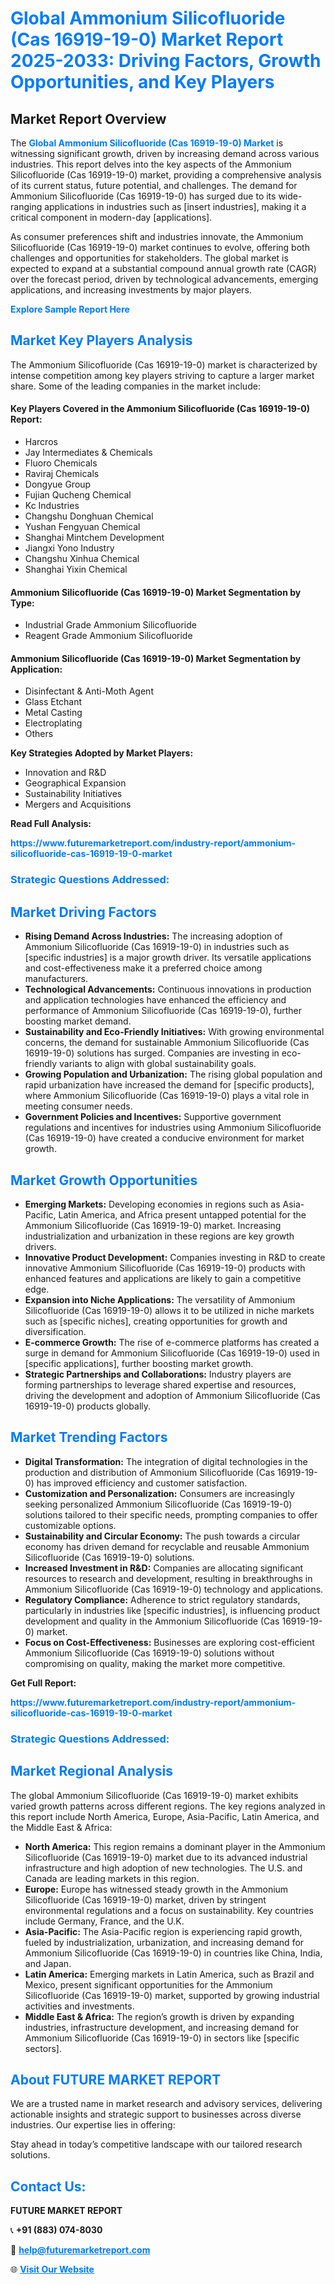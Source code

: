 <h1 style="color: #007BFF;">Global Ammonium Silicofluoride (Cas 16919-19-0) Market Report 2025-2033: Driving Factors, Growth Opportunities, and Key Players</h1>

<section id="overview">
<h2>Market Report Overview</h2>
<p>The <a href="https://www.futuremarketreport.com/industry-report/ammonium-silicofluoride-cas-16919-19-0-market" style="color: #007BFF; text-decoration: none;"><strong>Global Ammonium Silicofluoride (Cas 16919-19-0) Market</strong></a> is witnessing significant growth, driven by increasing demand across various industries. This report delves into the key aspects of the Ammonium Silicofluoride (Cas 16919-19-0) market, providing a comprehensive analysis of its current status, future potential, and challenges. The demand for Ammonium Silicofluoride (Cas 16919-19-0) has surged due to its wide-ranging applications in industries such as [insert industries], making it a critical component in modern-day [applications].</p>
<p>As consumer preferences shift and industries innovate, the Ammonium Silicofluoride (Cas 16919-19-0) market continues to evolve, offering both challenges and opportunities for stakeholders. The global market is expected to expand at a substantial compound annual growth rate (CAGR) over the forecast period, driven by technological advancements, emerging applications, and increasing investments by major players.</p>
</section>

<section id="overview">
<p><a href="https://www.futuremarketreport.com/request-sample/reportId=29831" style="color: #007BFF; text-decoration: none;"><strong>Explore Sample Report Here</strong></a></p>
</section>

<section id="key-players">
<h2 style="color: #007BFF;">Market Key Players Analysis</h2>
<p>The Ammonium Silicofluoride (Cas 16919-19-0) market is characterized by intense competition among key players striving to capture a larger market share. Some of the leading companies in the market include:</p>
<h4>Key Players Covered in the Ammonium Silicofluoride (Cas 16919-19-0) Report:</h4>
<ul><li>Harcros</li><li>Jay Intermediates &amp; Chemicals</li><li>Fluoro Chemicals</li><li>Raviraj Chemicals</li><li>Dongyue Group</li><li>Fujian Qucheng Chemical</li><li>Kc Industries</li><li>Changshu Donghuan Chemical</li><li>Yushan Fengyuan Chemical</li><li>Shanghai Mintchem Development</li><li>Jiangxi Yono Industry</li><li>Changshu Xinhua Chemical</li><li>Shanghai Yixin Chemical</li></ul>
<h4>Ammonium Silicofluoride (Cas 16919-19-0) Market Segmentation by Type:</h4>
<ul><li>Industrial Grade Ammonium Silicofluoride</li><li>Reagent Grade Ammonium Silicofluoride</li></ul>

<h4>Ammonium Silicofluoride (Cas 16919-19-0) Market Segmentation by Application:</h4>
<ul><li>Disinfectant &amp; Anti-Moth Agent</li><li>Glass Etchant</li><li>Metal Casting</li><li>Electroplating</li><li>Others</li></ul>
<p><strong>Key Strategies Adopted by Market Players:</strong></p>
<ul>
<li>Innovation and R&D</li>
<li>Geographical Expansion</li>
<li>Sustainability Initiatives</li>
<li>Mergers and Acquisitions</li>
</ul>
</section>

<section>
<p><strong>Read Full Analysis: </strong></p><a href="https://www.futuremarketreport.com/industry-report/ammonium-silicofluoride-cas-16919-19-0-market" style="color: #007BFF; text-decoration: none;"><strong>https://www.futuremarketreport.com/industry-report/ammonium-silicofluoride-cas-16919-19-0-market</strong></a>
<h3 style="color: #007BFF;">Strategic Questions Addressed:</h3>
</section>

<section id="driving-factors">
<h2 style="color: #007BFF;">Market Driving Factors</h2>
<ul>
<li><strong>Rising Demand Across Industries:</strong> The increasing adoption of Ammonium Silicofluoride (Cas 16919-19-0) in industries such as [specific industries] is a major growth driver. Its versatile applications and cost-effectiveness make it a preferred choice among manufacturers.</li>
<li><strong>Technological Advancements:</strong> Continuous innovations in production and application technologies have enhanced the efficiency and performance of Ammonium Silicofluoride (Cas 16919-19-0), further boosting market demand.</li>
<li><strong>Sustainability and Eco-Friendly Initiatives:</strong> With growing environmental concerns, the demand for sustainable Ammonium Silicofluoride (Cas 16919-19-0) solutions has surged. Companies are investing in eco-friendly variants to align with global sustainability goals.</li>
<li><strong>Growing Population and Urbanization:</strong> The rising global population and rapid urbanization have increased the demand for [specific products], where Ammonium Silicofluoride (Cas 16919-19-0) plays a vital role in meeting consumer needs.</li>
<li><strong>Government Policies and Incentives:</strong> Supportive government regulations and incentives for industries using Ammonium Silicofluoride (Cas 16919-19-0) have created a conducive environment for market growth.</li>
</ul>
</section>

<section id="growth-opportunities">
<h2 style="color: #007BFF;">Market Growth Opportunities</h2>
<ul>
<li><strong>Emerging Markets:</strong> Developing economies in regions such as Asia-Pacific, Latin America, and Africa present untapped potential for the Ammonium Silicofluoride (Cas 16919-19-0) market. Increasing industrialization and urbanization in these regions are key growth drivers.</li>
<li><strong>Innovative Product Development:</strong> Companies investing in R&D to create innovative Ammonium Silicofluoride (Cas 16919-19-0) products with enhanced features and applications are likely to gain a competitive edge.</li>
<li><strong>Expansion into Niche Applications:</strong> The versatility of Ammonium Silicofluoride (Cas 16919-19-0) allows it to be utilized in niche markets such as [specific niches], creating opportunities for growth and diversification.</li>
<li><strong>E-commerce Growth:</strong> The rise of e-commerce platforms has created a surge in demand for Ammonium Silicofluoride (Cas 16919-19-0) used in [specific applications], further boosting market growth.</li>
<li><strong>Strategic Partnerships and Collaborations:</strong> Industry players are forming partnerships to leverage shared expertise and resources, driving the development and adoption of Ammonium Silicofluoride (Cas 16919-19-0) products globally.</li>
</ul>
</section>

<section id="trending-factors">
<h2 style="color: #007BFF;">Market Trending Factors</h2>
<ul>
<li><strong>Digital Transformation:</strong> The integration of digital technologies in the production and distribution of Ammonium Silicofluoride (Cas 16919-19-0) has improved efficiency and customer satisfaction.</li>
<li><strong>Customization and Personalization:</strong> Consumers are increasingly seeking personalized Ammonium Silicofluoride (Cas 16919-19-0) solutions tailored to their specific needs, prompting companies to offer customizable options.</li>
<li><strong>Sustainability and Circular Economy:</strong> The push towards a circular economy has driven demand for recyclable and reusable Ammonium Silicofluoride (Cas 16919-19-0) solutions.</li>
<li><strong>Increased Investment in R&D:</strong> Companies are allocating significant resources to research and development, resulting in breakthroughs in Ammonium Silicofluoride (Cas 16919-19-0) technology and applications.</li>
<li><strong>Regulatory Compliance:</strong> Adherence to strict regulatory standards, particularly in industries like [specific industries], is influencing product development and quality in the Ammonium Silicofluoride (Cas 16919-19-0) market.</li>
<li><strong>Focus on Cost-Effectiveness:</strong> Businesses are exploring cost-efficient Ammonium Silicofluoride (Cas 16919-19-0) solutions without compromising on quality, making the market more competitive.</li>
</ul>
</section>

<section>
<p><strong>Get Full Report: </strong></p><a href="https://www.futuremarketreport.com/industry-report/ammonium-silicofluoride-cas-16919-19-0-market" style="color: #007BFF; text-decoration: none;"><strong>https://www.futuremarketreport.com/industry-report/ammonium-silicofluoride-cas-16919-19-0-market</strong></a>
<h3 style="color: #007BFF;">Strategic Questions Addressed:</h3>
</section>


<section id="regional-analysis">
<h2 style="color: #007BFF;">Market Regional Analysis</h2>
<p>The global Ammonium Silicofluoride (Cas 16919-19-0) market exhibits varied growth patterns across different regions. The key regions analyzed in this report include North America, Europe, Asia-Pacific, Latin America, and the Middle East & Africa:</p>
<ul>
<li><strong>North America:</strong> This region remains a dominant player in the Ammonium Silicofluoride (Cas 16919-19-0) market due to its advanced industrial infrastructure and high adoption of new technologies. The U.S. and Canada are leading markets in this region.</li>
<li><strong>Europe:</strong> Europe has witnessed steady growth in the Ammonium Silicofluoride (Cas 16919-19-0) market, driven by stringent environmental regulations and a focus on sustainability. Key countries include Germany, France, and the U.K.</li>
<li><strong>Asia-Pacific:</strong> The Asia-Pacific region is experiencing rapid growth, fueled by industrialization, urbanization, and increasing demand for Ammonium Silicofluoride (Cas 16919-19-0) in countries like China, India, and Japan.</li>
<li><strong>Latin America:</strong> Emerging markets in Latin America, such as Brazil and Mexico, present significant opportunities for the Ammonium Silicofluoride (Cas 16919-19-0) market, supported by growing industrial activities and investments.</li>
<li><strong>Middle East & Africa:</strong> The region’s growth is driven by expanding industries, infrastructure development, and increasing demand for Ammonium Silicofluoride (Cas 16919-19-0) in sectors like [specific sectors].</li>
</ul>
</section>

<footer>
<h2 style="color: #007BFF;">About FUTURE MARKET REPORT</h2>
<p>We are a trusted name in market research and advisory services, delivering actionable insights and strategic support to businesses across diverse industries. Our expertise lies in offering:</p>

<p>Stay ahead in today’s competitive landscape with our tailored research solutions.</p>

<h2 style="color: #007BFF;">Contact Us:</h2>
<p><strong>FUTURE MARKET REPORT</strong></p>
<p>📞 <strong>+91 (883) 074-8030</strong></p>
<p>📧 <strong><a href="mailto:help@futuremarketreport.com" style="color: #007BFF;">help@futuremarketreport.com</a></strong></p>
<p>🌐 <strong><a href="https://www.futuremarketreport.com/" style="color: #007BFF;">Visit Our Website</a></strong></p>
</footer>